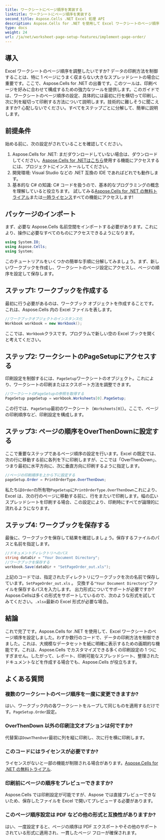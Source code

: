 ```yaml
---
title: ワークシートにページ順序を実装する
linktitle: ワークシートにページ順序を実装する
second_title: Aspose.Cells .NET Excel 処理 API
description: Aspose.Cells for .NET を使用して Excel ワークシートのページ順序を設定する方法を、簡単なステップバイステップ ガイドで学習します。初心者にも専門家にも最適です。
type: docs
weight: 24
url: /ja/net/worksheet-page-setup-features/implement-page-order/
---
```

## 導入
Excel ワークシートのページ順序を調整したいですか? データの印刷方法を制御することは、特に 1 ページにうまく収まらない大きなスプレッドシートの場合に重要です。ここで、Aspose.Cells for .NET の出番です。このツールは、印刷ページを好みに合わせて構成するための強力なツールを提供します。このガイドでは、ワークシートのページ順序の設定、具体的には最初に行を横切って印刷し、次に列を縦切って印刷する方法について説明します。技術的に難しそうに聞こえますか? 心配しないでください。すべてをステップごとに分解して、簡単に説明します。
## 前提条件
始める前に、次の設定がされていることを確認してください。
1.  Aspose.Cells for .NET: まだダウンロードしていない場合は、ダウンロードしてください。[Aspose.Cells for .NETはこちら](https://releases.aspose.com/cells/net/)使用する機能にアクセスするには、プロジェクトにインストールしてください。
2. 開発環境: Visual Studio などの .NET 互換の IDE であればどれでも動作します。
3. 基本的な C# の知識: C# コードを扱うので、基本的なプログラミングの概念を理解していると役立ちます。
試してみる[Aspose.Cells for .NET の無料トライアル](https://releases.aspose.com/)または[一時ライセンス](https://purchase.aspose.com/temporary-license/)すべての機能にアクセスします!
## パッケージのインポート
まず、必要な Aspose.Cells 名前空間をインポートする必要があります。これにより、操作に必要なすべてのものにアクセスできるようになります。
```csharp
using System.IO;
using Aspose.Cells;
using System;
```
このチュートリアルをいくつかの簡単な手順に分解してみましょう。まず、新しいワークブックを作成し、ワークシートのページ設定にアクセスし、ページの順序を設定して保存します。 
## ステップ1: ワークブックを作成する
最初に行う必要があるのは、ワークブック オブジェクトを作成することです。これは、Aspose.Cells 内の Excel ファイルを表します。
```csharp
//ワークブックオブジェクトのインスタンス化
Workbook workbook = new Workbook();
```
ここでは、`Workbook`クラスです。プログラムで新しい空の Excel ブックを開くと考えてください。
## ステップ2: ワークシートのPageSetupにアクセスする
印刷設定を制御するには、`PageSetup`ワークシートのオブジェクト。これにより、ワークシートの印刷またはエクスポート方法を調整できます。
```csharp
//ワークシートのPageSetupの参照を取得する
PageSetup pageSetup = workbook.Worksheets[0].PageSetup;
```
この行では、`PageSetup`最初のワークシート（`Worksheets[0]`）。ここで、ページの印刷順序など、印刷設定を構成します。
## ステップ3: ページの順序をOverThenDownに設定する
ここで重要なステップであるページ順序の設定を行います。Excel の既定では、次の行に移動する前に各列を下に印刷しますが、ここでは「OverThenDown」、つまり最初に水平方向に、次に垂直方向に印刷するように指定します。
```csharp
//ページの印刷順序を上から下に設定する
pageSetup.Order = PrintOrderType.OverThenDown;
```
私たちは`Order`の所有物`PageSetup`に`PrintOrderType.OverThenDown`これにより、Excel は、次の行のページに移動する前に、行をまたいで印刷します。幅の広いスプレッドシートを印刷する場合、この設定により、印刷時にすべてが論理的に流れるようになります。
## ステップ4: ワークブックを保存する
最後に、ワークブックを保存して結果を確認しましょう。保存するファイルのパスと名前を指定します。
```csharp
//ドキュメントディレクトリへのパス
string dataDir = "Your Document Directory";
//ワークブックを保存する
workbook.Save(dataDir + "SetPageOrder_out.xls");
```
上記のコードでは、指定されたディレクトリにワークブックを次の名前で保存しています。`SetPageOrder_out.xls` 。 交換する`"Your Document Directory"`ファイルを保存するパスを入力します。
出力形式についてサポートが必要ですか? Aspose.Cellsは多くの形式をサポートしているので、次のような形式を試してみてください。`.xlsx`最新の Excel 形式が必要な場合。
## 結論
これで完了です。Aspose.Cells for .NET を使用して、Excel ワークシートのページ順序を設定しました。わずか数行のコードで、データの印刷方法を制御できました。これは、大規模なデータセットを紙に明確に表示するための画期的な機能です。これは、Aspose.Cells でカスタマイズできる多くの印刷設定の 1 つにすぎません。したがって、レポート、印刷可能なスプレッドシート、整理されたドキュメントなどを作成する場合でも、Aspose.Cells が役立ちます。
## よくある質問
### 複数のワークシートのページ順序を一度に変更できますか?
はい、ワークブック内の各ワークシートをループして同じものを適用するだけです。`PageSetup.Order`設定。
### OverThenDown 以外の印刷注文オプションは何ですか?
代替案は`DownThenOver`最初に列を縦に印刷し、次に行を横に印刷します。
### このコードにはライセンスが必要ですか?
ライセンスがないと一部の機能が制限される場合があります。[Aspose.Cells for .NET の無料トライアル](https://releases.aspose.com/).
### 印刷前にページの順序をプレビューできますか?
Aspose.Cells では印刷設定が可能ですが、Aspose では直接プレビューできないため、保存したファイルを Excel で開いてプレビューする必要があります。
### このページ順序設定は PDF などの他の形式と互換性がありますか?
はい、一度設定すると、ページの順序は PDF エクスポートやその他のサポートされている形式に適用され、一貫したページ フローが確保されます。
